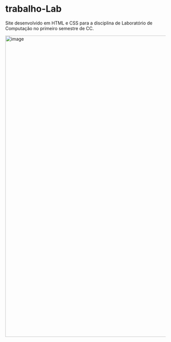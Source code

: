 # trabalho-Lab
Site desenvolvido em HTML e CSS para a disciplina de Laboratório de Computação no primeiro semestre de CC.

<img width="946" alt="image" src="https://user-images.githubusercontent.com/88254161/148464685-e29f509b-c907-444b-a17e-780a23d33170.png">
